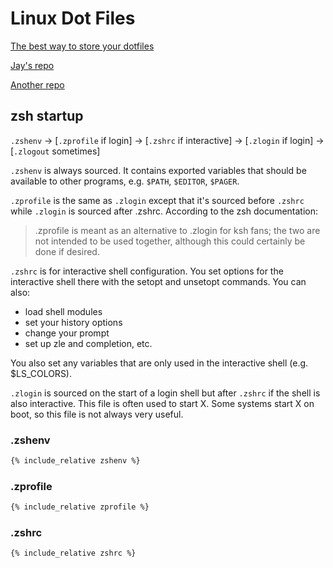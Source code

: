 # Linux Dot Files

[The best way to store your
dotfiles](https://www.atlassian.com/git/tutorials/dotfiles)

[Jay's repo](https://github.com/jaybocc2/dotfiles)

[Another repo](https://gitlab.com/dwt1/dotfiles)

## zsh startup

`.zshenv` → [`.zprofile` if login] → [`.zshrc` if interactive] → [`.zlogin` if login] → [`.zlogout` sometimes]


`.zshenv` is always sourced.  It contains exported variables that should be
available to other programs, e.g. `$PATH`, `$EDITOR`, `$PAGER`.

`.zprofile` is the same as `.zlogin` except that it's sourced before `.zshrc`
while `.zlogin` is sourced after .zshrc.  According to the zsh documentation:

> .zprofile is meant as an alternative to .zlogin for ksh fans;
> the two are not intended to be used together,
> although this could certainly be done if desired.

`.zshrc` is for interactive shell configuration. You set options for the
interactive shell there with the setopt and unsetopt commands. You can also:

* load shell modules
* set your history options
* change your prompt
* set up zle and completion, etc.

You also set any variables that are only used in the interactive shell (e.g.
$LS_COLORS).

`.zlogin` is sourced on the start of a login shell but after `.zshrc` if the
shell is also interactive.  This file is often used to start X. Some systems
start X on boot, so this file is not always very useful.

### .zshenv

```sh
{% include_relative zshenv %}
```
### .zprofile

```sh
{% include_relative zprofile %}
```

### .zshrc

```sh
{% include_relative zshrc %}
```

